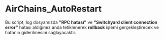 # AirChains_AutoRestart
Bu script, log dosyamızda **"RPC hatası"** ve **"Switchyard client connection error"** hatası aldığımız anda tetiklenerek **rollback** işlemi gerçekleştirecek ve hatanın giderilmesini sağlayacaktır.
